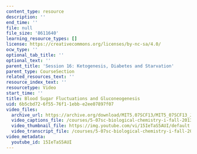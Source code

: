```yaml
---
content_type: resource
description: ''
end_time: ''
file: null
file_size: '8611640'
learning_resource_types: []
license: https://creativecommons.org/licenses/by-nc-sa/4.0/
ocw_type: ''
optional_tab_title: ''
optional_text: ''
parent_title: 'Session 16: Ketogenesis, Diabetes and Starvation'
parent_type: CourseSection
related_resources_text: ''
resource_index_text: ''
resourcetype: Video
start_time: ''
title: Blood Sugar Fluctuations and Gluconeogenesis
uid: 6b5cbd72-6f55-76f1-1ebb-e2ee07897f07
video_files:
  archive_url: https://archive.org/download/MIT5.07SCF13/MIT5_07SCF13_JE-Ses16_bonus_2_300k.mp4
  video_captions_file: /courses/5-07sc-biological-chemistry-i-fall-2013/9d1e9775bbac5d13b631c47df43068bd_15IeTaS5AUI.vtt
  video_thumbnail_file: https://img.youtube.com/vi/15IeTaS5AUI/default.jpg
  video_transcript_file: /courses/5-07sc-biological-chemistry-i-fall-2013/dddfe1f68a43a9ed8c5a10ed02541119_15IeTaS5AUI.pdf
video_metadata:
  youtube_id: 15IeTaS5AUI
---
```

